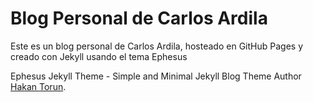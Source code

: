 # Blog Personal de Carlos Ardila

Este es un blog personal de Carlos Ardila, hosteado en GitHub Pages y creado con Jekyll usando el tema Ephesus  

Ephesus Jekyll Theme - Simple and Minimal Jekyll Blog Theme
Author [Hakan Torun](https://hakan.io).
